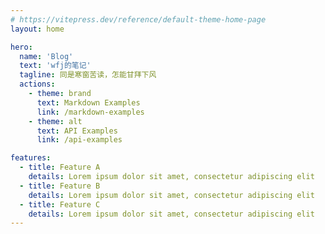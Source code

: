 ```yaml
---
# https://vitepress.dev/reference/default-theme-home-page
layout: home

hero:
  name: 'Blog'
  text: 'wfj的笔记'
  tagline: 同是寒窗苦读，怎能甘拜下风
  actions:
    - theme: brand
      text: Markdown Examples
      link: /markdown-examples
    - theme: alt
      text: API Examples
      link: /api-examples

features:
  - title: Feature A
    details: Lorem ipsum dolor sit amet, consectetur adipiscing elit
  - title: Feature B
    details: Lorem ipsum dolor sit amet, consectetur adipiscing elit
  - title: Feature C
    details: Lorem ipsum dolor sit amet, consectetur adipiscing elit
---
```

